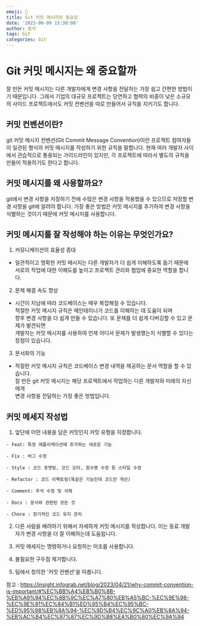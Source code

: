 ```yaml
---
emoji: 📝
title: Git 커밋 메시지의 중요성
date: '2023-06-09 15:30:00'
author: 중석 
tags: Git 
categories: Git
---
```


# Git 커밋 메시지는 왜 중요할까
잘 만든 커밋 메시지는 다른 개발자에게 변경 사항을 전달하는 
가장 쉽고 간편한 방법이기 때문입니다. 그래서 기업의 대규모 프로젝트는 
당연하고 협력의 비중이 낮은 소규모의 사이드 프로젝트에서도 
커밋 컨벤션을 따로 만들어서 규칙을 지키기도 합니다.

## 커밋 컨벤션이란?
git 커밋 메시지 컨벤션(Git Commit Message Convention)이란 
프로젝트 참여자들이 일관된 형식의 커밋 메시지를 작성하기 위한 규칙을 말합니다. 
현재 여러 개발자 사이에서 관습적으로 통용되는 가이드라인이 있지만, 
각 프로젝트에 따라서 별도의 규칙을 만들어 적용하기도 한다고 합니다.

## 커밋 메시지를 왜 사용할까요?
git에서 변경 사항을 저장하기 전에 수많은 변경 사항을 적용했을 수 있으므로 
저장할 변경 사항을 git에 알려야 합니다. 가장 좋은 방법은 커밋 메시지를 추가하여 
변경 사항을 식별하는 것이기 때문에 커밋 메시지를 사용합니다.

## 커밋 메시지를 잘 작성해야 하는 이유는 무엇인가요?

1. 커뮤니케이션의 효율성 증대    
+ 일관적이고 명확한 커밋 메시지는 다른 개발자가 더 쉽게 이해하도록 돕기 때문에    
  서로의 작업에 대한 이해도를 높이고 프로젝트 관리와 협업에 중요한 역할을 합니다.

2. 문제 해결 속도 향상      
+ 시간이 지남에 따라 코드베이스는 매우 복잡해질 수 있습니다.   
  적절한 커밋 메시지 규칙은 메인테이너가 코드를 이해하는 데 도움이 되며    
  향후 변경 사항을 더 쉽게 만들 수 있습니다. 또 문제를 더 쉽게 디버깅할 수 있고 문제가 발견되면    
  개발자는 커밋 메시지를 사용하여 언제 어디서 문제가 발생했는지 식별할 수 있다는 장점이 있습니다.

3. 문서화의 기능   
+ 적절한 커밋 메시지 규칙은 코드베이스 변경 내역을 제공하는 문서 역할을 할 수 있습니다.    
  잘 만든 git 커밋 메시지는 해당 프로젝트에서 작업하는 다른 개발자와 미래의 자신에게     
  변경 사항을 전달하는 가장 좋은 방법입니다.  

## 커밋 메세지 작성법

1. 앞단에 어떤 내용을 담은 커밋인지 커밋 유형을 지정합니다.
   
``` 
- Feat: 특정 애플리케이션에 추가하는 새로운 기능

- Fix : 버그 수정

- Style : 코드 포맷팅, 코드 오타, 함수명 수정 등 스타일 수정

- Refactor : 코드 리팩토링(똑같은 기능인데 코드만 개선)

- Comment: 주석 수정 및 삭제

- Docs : 문서와 관련된 모든 것

- Chore : 정기적인 코드 유지 관리
``` 
2. 다른 사람을 배려하기 위해서 자세하게 커밋 메시지를 작성합니다. 이는 동료 개발자가 변경 사항을 더 잘 이해하는데 도움됩니다.

3. 커밋 메세지는 명령하거나 요청하는 어조를 사용합니다.

4. 불필요한 구두점 제거합니다.

5. 팀에서 정의한 '커밋 컨벤션'을 따릅니다.

참고 : <https://insight.infograb.net/blog/2023/04/21/why-commit-convention-is-important/#%EC%BB%A4%EB%B0%8B-%EB%A9%94%EC%8B%9C%EC%A7%80%EB%A5%BC-%EC%9E%98-%EC%9E%91%EC%84%B1%ED%95%B4%EC%95%BC-%ED%95%98%EB%8A%94-%EC%9D%B4%EC%9C%A0%EB%8A%94-%EB%AC%B4%EC%97%87%EC%9D%B8%EA%B0%80%EC%9A%94>